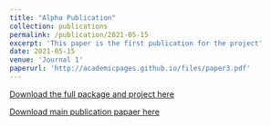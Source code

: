 ```yaml
---
title: "Alpha Publication"
collection: publications
permalink: /publication/2021-05-15
excerpt: 'This paper is the first publication for the project'
date: 2021-05-15
venue: 'Journal 1'
paperurl: 'http://academicpages.github.io/files/paper3.pdf'
---
```

[Download the full package and project here](https://github.com/BibliographiesProject/Bibliographies/releases/tag/A0.0.1)

[Download main publication papaer here](https://bibliographiesproject.github.io/files/MainRepository.pdf)
